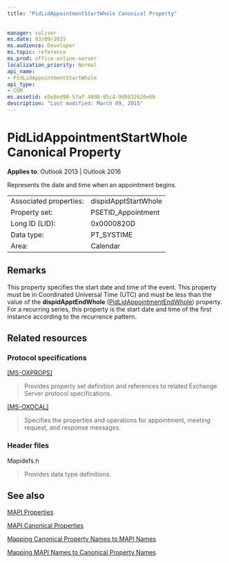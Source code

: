 ```yaml
---
title: "PidLidAppointmentStartWhole Canonical Property"
 
 
manager: soliver
ms.date: 03/09/2015
ms.audience: Developer
ms.topic: reference
ms.prod: office-online-server
localization_priority: Normal
api_name:
- PidLidAppointmentStartWhole
api_type:
- COM
ms.assetid: e5e8ed98-57af-40d0-85c4-9d9832626e6b
description: "Last modified: March 09, 2015"
---
```


# PidLidAppointmentStartWhole Canonical Property

  
  
**Applies to**: Outlook 2013 | Outlook 2016 
  
Represents the date and time when an appointment begins.
  
|||
|:-----|:-----|
|Associated properties:  <br/> |dispidApptStartWhole  <br/> |
|Property set:  <br/> |PSETID_Appointment  <br/> |
|Long ID (LID):  <br/> |0x0000820D  <br/> |
|Data type:  <br/> |PT_SYSTIME  <br/> |
|Area:  <br/> |Calendar  <br/> |
   
## Remarks

This property specifies the start date and time of the event. This property must be in Coordinated Universal Time (UTC) and must be less than the value of the **dispidApptEndWhole** ([PidLidAppointmentEndWhole](pidlidappointmentendwhole-canonical-property.md)) property. For a recurring series, this property is the start date and time of the first instance according to the recurrence pattern.
  
## Related resources

### Protocol specifications

[[MS-OXPROPS]](http://msdn.microsoft.com/library/f6ab1613-aefe-447d-a49c-18217230b148%28Office.15%29.aspx)
  
> Provides property set definition and references to related Exchange Server protocol specifications.
    
[[MS-OXOCAL]](http://msdn.microsoft.com/library/09861fde-c8e4-4028-9346-e7c214cfdba1%28Office.15%29.aspx)
  
> Specifies the properties and operations for appointment, meeting request, and response messages.
    
### Header files

Mapidefs.h
  
> Provides data type definitions.
    
## See also



[MAPI Properties](mapi-properties.md)
  
[MAPI Canonical Properties](mapi-canonical-properties.md)
  
[Mapping Canonical Property Names to MAPI Names](mapping-canonical-property-names-to-mapi-names.md)
  
[Mapping MAPI Names to Canonical Property Names](mapping-mapi-names-to-canonical-property-names.md)

